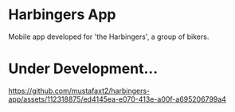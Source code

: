 # Harbingers App
Mobile app developed for 'the Harbingers', a group of bikers.

# Under Development...
https://github.com/mustafaxt2/harbingers-app/assets/112318875/ed4145ea-e070-413e-a00f-a695206799a4

